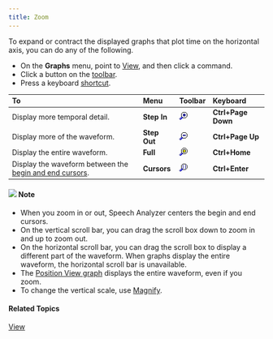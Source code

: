 ```yaml
---
title: Zoom
---
```


To expand or contract the displayed graphs that plot time on the horizontal axis, you can do any of the following.

- On the **Graphs** menu, point to [View](view), and then click a command.
- Click a button on the [toolbar](../../toolbar/toolbar).
- Press a keyboard [shortcut](../../shortcuts/zoom).

|**To**|**Menu**|**Toolbar**|**Keyboard**|
| :- | :- | :- | :- |
|Display more temporal detail.|**Step In**|![](../../../images/064.png)|**Ctrl+Page Down**|
|Display more of the waveform.|**Step Out**|![](../../../images/065.png)|**Ctrl+Page Up**|
|Display the entire waveform.|**Full**|![](../../../images/066.png)|**Ctrl+Home**|
|Display the waveform between the [begin and end cursors](begin-end-cursors).|**Cursors**|![](../../../images/067.png)|**Ctrl+Enter**|

#### ![](../../../images/001.png) **Note**
- When you zoom in or out, Speech Analyzer centers the begin and end cursors.
- On the vertical scroll bar, you can drag the scroll box down to zoom in and up to zoom out.
- On the horizontal scroll bar, you can drag the scroll box to display a different part of the waveform. When graphs display the entire waveform, the horizontal scroll bar is unavailable.
- The [Position View graph](types/position-view) displays the entire waveform, even if you zoom.
- To change the vertical scale, use [Magnify](magnify).

#### **Related Topics**
[View](view)
